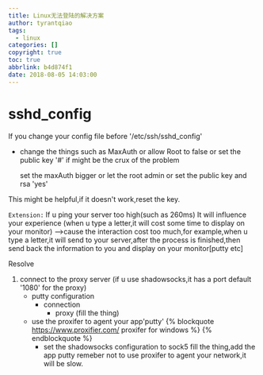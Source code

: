 ```yaml
---
title: Linux无法登陆的解决方案
author: tyrantqiao
tags:
  - linux
categories: []
copyright: true
toc: true
abbrlink: b4d874f1
date: 2018-08-05 14:03:00
---
```


# sshd_config

If you change your config file before '/etc/ssh/sshd_config'

- change the things such as MaxAuth or allow Root to false or set the public key '#' if might be the crux of the problem

  set the maxAuth bigger or let the root admin or set the public key and rsa 'yes'

This might be helpful,if it doesn't work,reset the key.

`Extension:`
If u ping your server too high(such as 260ms)
It will influence your experience
(when u type a letter,it will cost some time to display on your monitor)
-->cause the interaction cost too much,for example,when u type a letter,it will send to your 
server,after the process is finished,then send back the information to you and display on your
monitor[putty etc]

Resolve

1. connect to the proxy server
    (if u use shadowsocks,it has a port default '1080' for the proxy)
    - putty configuration
        - connection
            - proxy (fill the thing)
    - use the proxifer to agent your app'putty'
       {% blockquote https://www.proxifier.com/  proxifer for windows %} {% endblockquote %} 
       - set the shadowsocks configuration to sock5 
           fill the thing,add the app putty
           remeber not to use proxifer to agent your network,it will be slow.